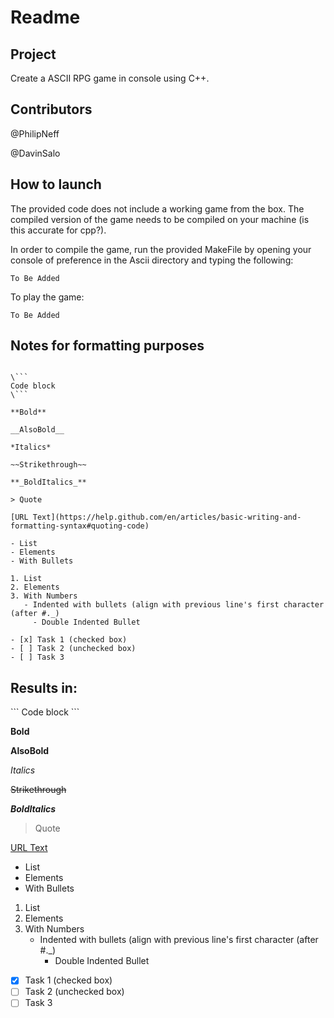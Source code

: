 # Readme

## Project
Create a ASCII RPG game in console using C++.

## Contributors
@PhilipNeff

@DavinSalo

## How to launch
The provided code does not include a working game from the box. The compiled version of the game needs to be compiled on your machine (is this accurate for cpp?).

In order to compile the game, run the provided MakeFile by opening your console of preference in the Ascii directory and typing the following:

```
To Be Added
```

To play the game:

```
To Be Added
```










## Notes for formatting purposes

```

\```
Code block
\```

**Bold**

__AlsoBold__

*Italics*

~~Strikethrough~~

**_BoldItalics_**

> Quote

[URL Text](https://help.github.com/en/articles/basic-writing-and-formatting-syntax#quoting-code)

- List
- Elements
- With Bullets

1. List
2. Elements
3. With Numbers
   - Indented with bullets (align with previous line's first character (after #._)
     - Double Indented Bullet
     
- [x] Task 1 (checked box)
- [ ] Task 2 (unchecked box)
- [ ] Task 3

```

## Results in:

\```
Code block
\```

**Bold**

__AlsoBold__

*Italics*

~~Strikethrough~~

**_BoldItalics_**

> Quote

[URL Text](https://help.github.com/en/articles/basic-writing-and-formatting-syntax#quoting-code)

- List
- Elements
- With Bullets

1. List
2. Elements
3. With Numbers
   - Indented with bullets (align with previous line's first character (after #._)
     - Double Indented Bullet
     
- [x] Task 1 (checked box)
- [ ] Task 2 (unchecked box)
- [ ] Task 3